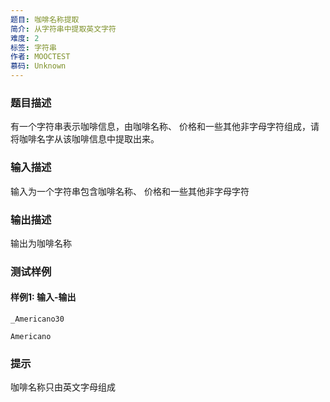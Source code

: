 ```yaml
---
题目: 咖啡名称提取
简介: 从字符串中提取英文字符
难度: 2
标签: 字符串
作者: MOOCTEST
慕码: Unknown
---
```


### 题目描述

有一个字符串表示咖啡信息，由咖啡名称、 价格和一些其他非字母字符组成，请将咖啡名字从该咖啡信息中提取出来。

### 输入描述

输入为一个字符串包含咖啡名称、 价格和一些其他非字母字符

### 输出描述

输出为咖啡名称

### 测试样例

#### 样例1: 输入-输出

```
_Americano30
```

```
Americano
```

### 提示

咖啡名称只由英文字母组成
